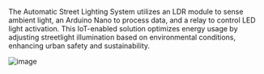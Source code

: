 The Automatic Street Lighting System utilizes an LDR module to sense ambient light, an Arduino Nano to process data, and a relay to control LED light activation. This IoT-enabled solution optimizes energy usage by adjusting streetlight illumination based on environmental conditions, enhancing urban safety and sustainability.

![image](https://github.com/SamNeha/automatic_street_lightning/assets/118598711/1f5ade4f-57c2-426a-a8ef-ad2c83bc8c1a)


